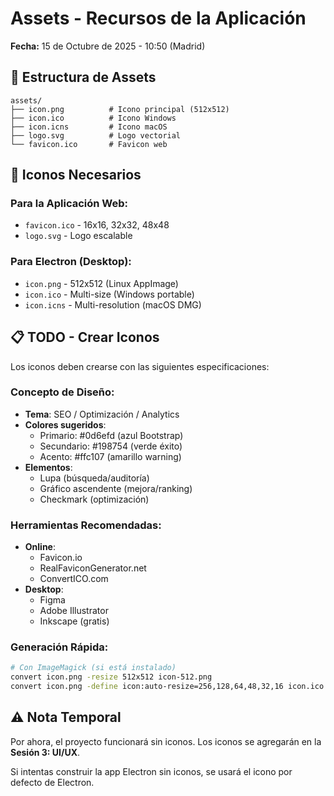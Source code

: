 # Assets - Recursos de la Aplicación

**Fecha:** 15 de Octubre de 2025 - 10:50 (Madrid)

## 📁 Estructura de Assets

```
assets/
├── icon.png          # Icono principal (512x512)
├── icon.ico          # Icono Windows
├── icon.icns         # Icono macOS
├── logo.svg          # Logo vectorial
└── favicon.ico       # Favicon web
```

## 🎨 Iconos Necesarios

### Para la Aplicación Web:
- `favicon.ico` - 16x16, 32x32, 48x48
- `logo.svg` - Logo escalable

### Para Electron (Desktop):
- `icon.png` - 512x512 (Linux AppImage)
- `icon.ico` - Multi-size (Windows portable)
- `icon.icns` - Multi-resolution (macOS DMG)

## 📋 TODO - Crear Iconos

Los iconos deben crearse con las siguientes especificaciones:

### Concepto de Diseño:
- **Tema**: SEO / Optimización / Analytics
- **Colores sugeridos**: 
  - Primario: #0d6efd (azul Bootstrap)
  - Secundario: #198754 (verde éxito)
  - Acento: #ffc107 (amarillo warning)
- **Elementos**: 
  - Lupa (búsqueda/auditoría)
  - Gráfico ascendente (mejora/ranking)
  - Checkmark (optimización)

### Herramientas Recomendadas:
- **Online**: 
  - Favicon.io
  - RealFaviconGenerator.net
  - ConvertICO.com
- **Desktop**:
  - Figma
  - Adobe Illustrator
  - Inkscape (gratis)

### Generación Rápida:
```bash
# Con ImageMagick (si está instalado)
convert icon.png -resize 512x512 icon-512.png
convert icon.png -define icon:auto-resize=256,128,64,48,32,16 icon.ico
```

## ⚠️ Nota Temporal

Por ahora, el proyecto funcionará sin iconos. Los iconos se agregarán en la **Sesión 3: UI/UX**.

Si intentas construir la app Electron sin iconos, se usará el icono por defecto de Electron.

